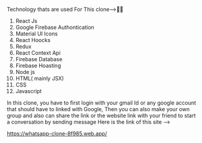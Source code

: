 Technology thats are used For This clone-->💯💯

1. React Js
2. Google Firebase Authontication
3. Material UI Icons 
4. React Hoocks
5. Redux
6. React Context Api
7. Firebase Database
8. Firebase Hoasting
9. Node js
10. HTML( mainly JSX)
11. CSS
12. Javascript

In this clone, you have to first login with your gmail Id or any google account that should have to linked with Google, 
Then you can also make your own group and also can share the link or the website link with your friend to start a conversation by sending message
Here is the link of this site -->


https://whatsapp-clone-8f985.web.app/
